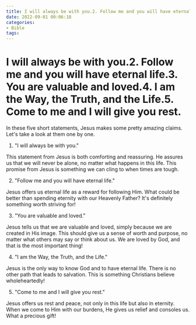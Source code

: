 ```yaml
---
title: I will always be with you.2. Follow me and you will have eternal life.3. You are valuable and loved.4. I am the Way, the Truth, and the Life.5. Come to me and I will give you rest.
date: 2022-09-01 00:06:18
categories:
- Bible
tags:
---
```



#  I will always be with you.2. Follow me and you will have eternal life.3. You are valuable and loved.4. I am the Way, the Truth, and the Life.5. Come to me and I will give you rest.
In these five short statements, Jesus makes some pretty amazing claims. Let's take a look at them one by one.

1) "I will always be with you."

This statement from Jesus is both comforting and reassuring. He assures us that we will never be alone, no matter what happens in this life. This promise from Jesus is something we can cling to when times are tough.

2) "Follow me and you will have eternal life."

Jesus offers us eternal life as a reward for following Him. What could be better than spending eternity with our Heavenly Father? It's definitely something worth striving for!

3) "You are valuable and loved."

Jesus tells us that we are valuable and loved, simply because we are created in His image. This should give us a sense of worth and purpose, no matter what others may say or think about us. We are loved by God, and that is the most important thing!

4) "I am the Way, the Truth, and the Life."

Jesus is the only way to know God and to have eternal life. There is no other path that leads to salvation. This is something Christians believe wholeheartedly!

5) "Come to me and I will give you rest."

Jesus offers us rest and peace, not only in this life but also in eternity. When we come to Him with our burdens, He gives us relief and consoles us. What a precious gift!
